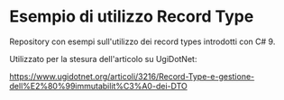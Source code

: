 # Esempio di utilizzo Record Type
Repository con esempi sull'utilizzo dei record types introdotti con C# 9.

Utilizzato per la stesura dell'articolo su UgiDotNet:

https://www.ugidotnet.org/articoli/3216/Record-Type-e-gestione-dell%E2%80%99immutabilit%C3%A0-dei-DTO
